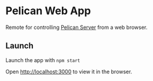 Pelican Web App
===============

Remote for controlling [Pelican Server](https://github.com/MyNameIsMikeGreen/pelican-server) from a web browser.

## Launch

Launch the app with `npm start`

Open [http://localhost:3000](http://localhost:3000) to view it in the browser.

